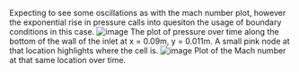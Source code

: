 Expecting to see some oscillations as with the mach number plot, however the exponential rise in pressure calls into quesiton the usage of boundary conditions in this case. 
![image](https://github.com/CChe36/0_22/assets/99581216/8496c0c7-19fb-4b6d-853b-68a5774d44a1)
The plot of pressure over time along the bottom of the wall of the inlet at x = 0.09m, y = 0.011m. A small pink node at that location highlights where the cell is. 
![image](https://github.com/CChe36/0_22/assets/99581216/f1706de7-3a13-4bfc-8114-9c3cd73fd270)
Plot of the Mach number at that same location over time.
